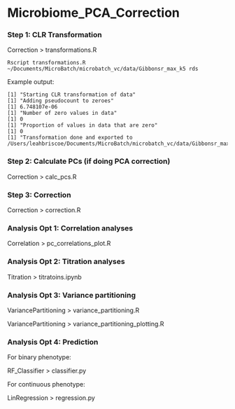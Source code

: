 # Microbiome_PCA_Correction


### Step 1: CLR Transformation

Correction > transformations.R

```
Rscript transformations.R ~/Documents/MicroBatch/microbatch_vc/data/Gibbonsr_max_k5 rds
```
Example output:

```
[1] "Starting CLR transformation of data"
[1] "Adding pseudocount to zeroes"
[1] 6.748107e-06
[1] "Number of zero values in data"
[1] 0
[1] "Proportion of values in data that are zero"
[1] 0
[1] "Transformation done and exported to /Users/leahbriscoe/Documents/MicroBatch/microbatch_vc/data/Gibbonsr_max_k5"
```

### Step 2: Calculate PCs (if doing PCA correction)

Correction > calc_pcs.R

### Step 3: Correction

Correction > correction.R

### Analysis Opt 1: Correlation analyses

Correlation > pc_correlations_plot.R

### Analysis Opt 2: Titration analyses

Titration > titratoins.ipynb

### Analysis Opt 3: Variance partitioning

VariancePartitioning > variance_partitioning.R

VariancePartitioning > variance_partitioning_plotting.R

### Analysis Opt 4: Prediction

For binary phenotype:

RF_Classifier > classifier.py

For continuous phenotype:

LinRegression > regression.py

